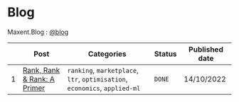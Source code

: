 # Blog

Maxent.Blog : [@blog](https://maxentlabs.com/blog/)

|   | Post| Categories | Status | Published date |
|---|-----|------------|--------|----------------|
|1|[Rank, Rank & Rank: A Primer](https://maxentlabs.com/blog/posts/post-1/marketplace-recsys-part-1.html) | `ranking`, `marketplace`, `ltr`, `optimisation`, `economics`, `applied-ml`| `DONE` | 14/10/2022 |
